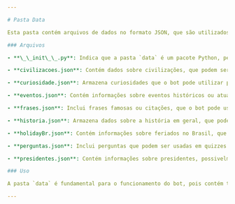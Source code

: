 ```yaml
---

# Pasta Data

Esta pasta contém arquivos de dados no formato JSON, que são utilizados pelo bot para fornecer informações, responder a perguntas e realizar outras interações baseadas em dados.

### Arquivos

- **\_\_init\_\_.py**: Indica que a pasta `data` é um pacote Python, permitindo que os dados sejam importados e utilizados em outras partes do projeto.

- **civilizacoes.json**: Contém dados sobre civilizações, que podem ser usados para fornecer informações históricas detalhadas ou contextualizadas.

- **curiosidade.json**: Armazena curiosidades que o bot pode utilizar para responder a perguntas dos usuários ou para gerar interações interessantes e informativas.

- **eventos.json**: Contém informações sobre eventos históricos ou atuais, possibilitando ao bot responder a consultas sobre esses eventos.

- **frases.json**: Inclui frases famosas ou citações, que o bot pode usar para inspirar ou informar os usuários.

- **historia.json**: Armazena dados sobre a história em geral, que podem ser utilizados pelo bot para fornecer um contexto histórico em várias situações.

- **holidayBr.json**: Contém informações sobre feriados no Brasil, que o bot pode usar para informar os usuários sobre datas comemorativas e feriados nacionais.

- **perguntas.json**: Inclui perguntas que podem ser usadas em quizzes ou interações com o bot, tornando as conversas mais dinâmicas e educativas.

- **presidentes.json**: Contém informações sobre presidentes, possivelmente do Brasil ou de outro país, que o bot pode utilizar para responder a perguntas relacionadas à política e à história.

### Uso

A pasta `data` é fundamental para o funcionamento do bot, pois contém todos os dados necessários para que ele forneça respostas precisas e informativas. Esses arquivos JSON são carregados e manipulados pelo bot para melhorar a experiência do usuário e enriquecer as interações.

---
```



